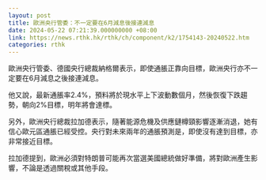 ```yaml
---
layout: post
title: 歐洲央行管委：不一定要在6月減息後接連減息
date: 2024-05-22 07:21:39.000000000 +08:00
link: https://news.rthk.hk/rthk/ch/component/k2/1754143-20240522.htm
categories: rthk
---
```


歐洲央行管委、德國央行總裁納格爾表示，即使通脹正靠向目標，歐洲央行亦不一定要在6月減息之後接連減息。

他又說，最新通脹率2.4%，預料將於現水平上下波動數個月，然後恢復下跌趨勢，朝向2%目標，明年將會達標。

另外，歐洲央行總裁拉加德表示，隨著能源危機及供應鏈樽頸影響逐漸消退，她有信心歐元區通脹已經受控。央行對未來兩年的通脹預測是，即使沒有達到目標，亦非常接近目標。

拉加德提到，歐洲必須對特朗普可能再次當選美國總統做好準備，將對歐洲產生影響，不論是透過關稅或其他手段。
